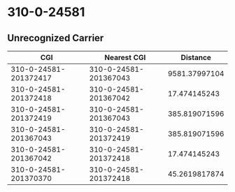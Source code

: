 # 310-0-24581
## Unrecognized Carrier


| CGI | Nearest CGI | Distance |
|-----|-------------|----------|
| 310-0-24581-201372417 | 310-0-24581-201367043 | 9581.37997104 |
| 310-0-24581-201372418 | 310-0-24581-201367042 | 17.474145243 |
| 310-0-24581-201372419 | 310-0-24581-201367043 | 385.819071596 |
| 310-0-24581-201367043 | 310-0-24581-201372419 | 385.819071596 |
| 310-0-24581-201367042 | 310-0-24581-201372418 | 17.474145243 |
| 310-0-24581-201370370 | 310-0-24581-201372418 | 45.2619817874 |
